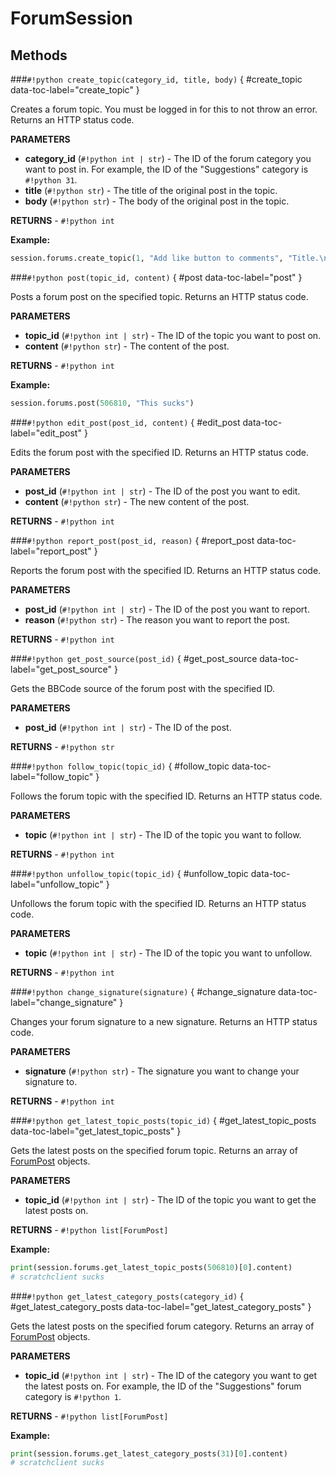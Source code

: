 # **ForumSession**

## Methods

###`#!python create_topic(category_id, title, body)` { #create_topic data-toc-label="create_topic" }

Creates a forum topic. You must be logged in for this to not throw an error. Returns an HTTP status code.

**PARAMETERS**

- **category_id** (`#!python int | str`) - The ID of the forum category you want to post in. For example, the ID of the "Suggestions" category is `#!python 31`.
- **title** (`#!python str`) - The title of the original post in the topic.
- **body** (`#!python str`) - The body of the original post in the topic.

**RETURNS** - `#!python int`

**Example:**

```python
session.forums.create_topic(1, "Add like button to comments", "Title.\nSupporters:\n\nNobody yet!")
```

###`#!python post(topic_id, content)` { #post data-toc-label="post" }

Posts a forum post on the specified topic. Returns an HTTP status code.

**PARAMETERS**

- **topic_id** (`#!python int | str`) - The ID of the topic you want to post on.
- **content** (`#!python str`) - The content of the post.

**RETURNS** - `#!python int`

**Example:**

```python
session.forums.post(506810, "This sucks")
```

###`#!python edit_post(post_id, content)` { #edit_post data-toc-label="edit_post" }

Edits the forum post with the specified ID. Returns an HTTP status code.

**PARAMETERS**

- **post_id** (`#!python int | str`) - The ID of the post you want to edit.
- **content** (`#!python str`) - The new content of the post.

**RETURNS** - `#!python int`

###`#!python report_post(post_id, reason)` { #report_post data-toc-label="report_post" }

Reports the forum post with the specified ID. Returns an HTTP status code.

**PARAMETERS**

- **post_id** (`#!python int | str`) - The ID of the post you want to report.
- **reason** (`#!python str`) - The reason you want to report the post.

**RETURNS** - `#!python int`

###`#!python get_post_source(post_id)` { #get_post_source data-toc-label="get_post_source" }

Gets the BBCode source of the forum post with the specified ID.

**PARAMETERS**

- **post_id** (`#!python int | str`) - The ID of the post.

**RETURNS** - `#!python str`

###`#!python follow_topic(topic_id)` { #follow_topic data-toc-label="follow_topic" }

Follows the forum topic with the specified ID. Returns an HTTP status code.

**PARAMETERS**

- **topic** (`#!python int | str`) - The ID of the topic you want to follow.

**RETURNS** - `#!python int`

###`#!python unfollow_topic(topic_id)` { #unfollow_topic data-toc-label="unfollow_topic" }

Unfollows the forum topic with the specified ID. Returns an HTTP status code.

**PARAMETERS**

- **topic** (`#!python int | str`) - The ID of the topic you want to unfollow.

**RETURNS** - `#!python int`

###`#!python change_signature(signature)` { #change_signature data-toc-label="change_signature" }

Changes your forum signature to a new signature. Returns an HTTP status code.

**PARAMETERS**

- **signature** (`#!python str`) - The signature you want to change your signature to.

**RETURNS** - `#!python int`

###`#!python get_latest_topic_posts(topic_id)` { #get_latest_topic_posts data-toc-label="get_latest_topic_posts" }

Gets the latest posts on the specified forum topic. Returns an array of [ForumPost](../ForumPost) objects.

**PARAMETERS**

- **topic_id** (`#!python int | str`) - The ID of the topic you want to get the latest posts on.

**RETURNS** - `#!python list[ForumPost]`

**Example:**

```python
print(session.forums.get_latest_topic_posts(506810)[0].content)
# scratchclient sucks
```

###`#!python get_latest_category_posts(category_id)` { #get_latest_category_posts data-toc-label="get_latest_category_posts" }

Gets the latest posts on the specified forum category. Returns an array of [ForumPost](../ForumPost) objects.

**PARAMETERS**

- **topic_id** (`#!python int | str`) - The ID of the category you want to get the latest posts on. For example, the ID of the "Suggestions" forum category is `#!python 1`.

**RETURNS** - `#!python list[ForumPost]`

**Example:**

```python
print(session.forums.get_latest_category_posts(31)[0].content)
# scratchclient sucks
```
